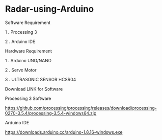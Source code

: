 # Radar-using-Arduino

Software Requirement

   1 . Processing 3
   
   2 . Arduino IDE
   
Hardware Requirement

   1 . Arduino UNO/NANO
   
   2 . Servo Motor 
   
   3 . ULTRASONIC SENSOR HCSR04 


Download LINK for Software 


Processing 3 Software

https://github.com/processing/processing/releases/download/processing-0270-3.5.4/processing-3.5.4-windows64.zip

Arduino IDE

https://downloads.arduino.cc/arduino-1.8.16-windows.exe
